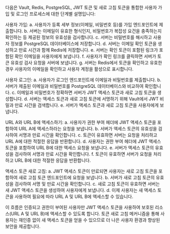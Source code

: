 다음은 Vault, Redis, PostgreSQL, JWT 토큰 및 새로 고침 토큰을 통합한 사용자 가입 및 로그인 프로세스에 대한 단계별 설명입니다:

사용자 가입:
a. 사용자가 등록 세부 정보(이메일, 비밀번호 등)를 가입 엔드포인트에 제출합니다.
b. 서버는 이메일이 유효한 형식인지, 비밀번호가 복잡성 요건을 충족하는지 확인하는 등 제공된 정보의 유효성을 검사합니다.
c. 서버는 비밀번호를 해시하고 사용자 정보를 PostgreSQL 데이터베이스에 저장합니다.
d. 서버는 이메일 확인 토큰을 생성하고 만료 시간과 함께 Redis에 저장합니다.
e. 서버는 확인 토큰이 포함된 링크가 포함된 확인 이메일을 사용자에게 보냅니다.
f. 사용자가 확인 링크를 클릭하면 서버가 토큰 유효성 검사 요청을 서버에 보냅니다.
g. 서버는 Redis에서 토큰을 확인하고 유효한 경우 사용자의 이메일을 확인하고 사용자 계정을 활성으로 표시합니다.

사용자 로그인:
a. 사용자가 로그인 엔드포인트에 이메일과 비밀번호를 제출합니다.
b. 서버가 제출된 이메일과 비밀번호를 PostgreSQL 데이터베이스와 비교하여 확인합니다.
c. 이메일과 비밀번호가 정확하면 서버가 JWT 액세스 토큰과 새로 고침 토큰을 생성합니다.
d. 서버는 액세스 토큰과 새로 고침 토큰에 서명하기 위해 Vault에서 JWT 비밀과 만료 시간을 검색합니다.
e. 서버가 액세스 토큰과 새로 고침 토큰을 사용자에게 보냅니다.

URL A와 URL B에 액세스하기:
a. 사용자가 권한 부여 헤더에 JWT 액세스 토큰을 포함하여 URL A에 액세스하라는 요청을 보냅니다.
b. 서버가 액세스 토큰의 유효성을 검사하여 서명과 만료 시간을 확인합니다.
c. 토큰이 유효하면 서버는 요청을 처리하고 URL A에 대한 적절한 응답을 반환합니다.
d. 사용자는 권한 부여 헤더에 JWT 액세스 토큰을 포함하여 URL B에 대한 액세스 요청을 보냅니다.
e. 서버가 액세스 토큰의 유효성을 검사하여 서명과 만료 시간을 확인합니다.
f. 토큰이 유효하면 서버가 요청을 처리하고 URL B에 대한 적절한 응답을 반환합니다.

액세스 토큰 새로 고침:
a. JWT 액세스 토큰이 만료되면 사용자는 새로 고침 토큰을 포함하여 새로 고침 토큰 엔드포인트에 요청을 보냅니다.
b. 서버가 새로 고침 토큰의 유효성을 검사하여 서명 및 만료 시간을 확인합니다.
c. 새로 고침 토큰이 유효하면 서버는 새 JWT 액세스 토큰을 생성하여 사용자에게 보냅니다.
d. 이제 사용자는 새 액세스 토큰을 사용하여 필요에 따라 URL A 및 URL B에 액세스할 수 있습니다.

이 흐름은 인증되고 권한이 부여된 사용자만 JWT 액세스 토큰을 사용하여 보호된 리소스(URL A 및 URL B)에 액세스할 수 있도록 합니다. 토큰 새로 고침 메커니즘을 통해 사용자는 재인증 없이 새 액세스 토큰을 얻을 수 있으므로 더 나은 사용자 환경과 향상된 보안을 제공합니다.
